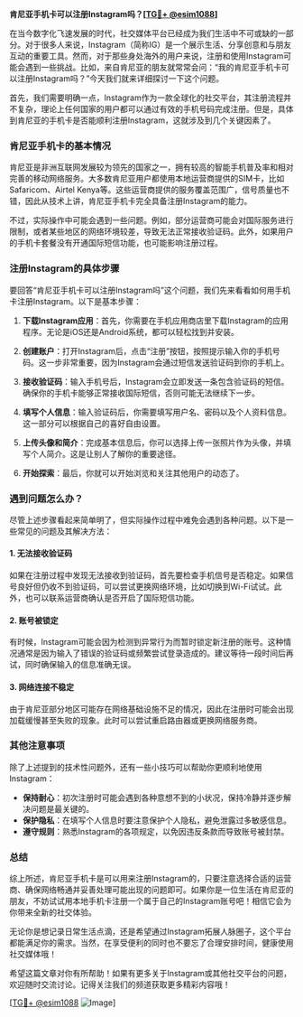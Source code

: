 **肯尼亚手机卡可以注册Instagram吗？[[TG💪+ @esim1088](https://t.me/s/esim1088)]**

在当今数字化飞速发展的时代，社交媒体平台已经成为我们生活中不可或缺的一部分。对于很多人来说，Instagram（简称IG）是一个展示生活、分享创意和与朋友互动的重要工具。然而，对于那些身处海外的用户来说，注册和使用Instagram可能会遇到一些挑战。比如，来自肯尼亚的朋友就常常会问：“我的肯尼亚手机卡可以注册Instagram吗？”今天我们就来详细探讨一下这个问题。

首先，我们需要明确一点，Instagram作为一款全球化的社交平台，其注册流程并不复杂，理论上任何国家的用户都可以通过有效的手机号码完成注册。但是，具体到肯尼亚的手机卡是否能顺利注册Instagram，这就涉及到几个关键因素了。

### 肯尼亚手机卡的基本情况

肯尼亚是非洲互联网发展较为领先的国家之一，拥有较高的智能手机普及率和相对完善的移动网络服务。大多数肯尼亚用户都使用本地运营商提供的SIM卡，比如Safaricom、Airtel Kenya等。这些运营商提供的服务覆盖范围广，信号质量也不错，因此从技术上讲，肯尼亚手机卡完全具备注册Instagram的能力。

不过，实际操作中可能会遇到一些问题。例如，部分运营商可能会对国际服务进行限制，或者某些地区的网络环境较差，导致无法正常接收验证码。此外，如果用户的手机卡套餐没有开通国际短信功能，也可能影响注册过程。

### 注册Instagram的具体步骤

要回答“肯尼亚手机卡可以注册Instagram吗”这个问题，我们先来看看如何用手机卡注册Instagram。以下是基本步骤：

1. **下载Instagram应用**：首先，你需要在手机应用商店里下载Instagram的应用程序。无论是iOS还是Android系统，都可以轻松找到并安装。

2. **创建账户**：打开Instagram后，点击“注册”按钮，按照提示输入你的手机号码。这一步非常重要，因为Instagram会通过短信发送验证码到你的手机上。

3. **接收验证码**：输入手机号后，Instagram会立即发送一条包含验证码的短信。确保你的手机卡能够正常接收国际短信，否则可能无法继续下一步。

4. **填写个人信息**：输入验证码后，你需要填写用户名、密码以及个人资料信息。这一部分可以根据自己的喜好自由设置。

5. **上传头像和简介**：完成基本信息后，你可以选择上传一张照片作为头像，并填写个人简介。这是让别人了解你的重要途径。

6. **开始探索**：最后，你就可以开始浏览和关注其他用户的动态了。

### 遇到问题怎么办？

尽管上述步骤看起来简单明了，但实际操作过程中难免会遇到各种问题。以下是一些常见的问题及其解决方法：

#### 1. 无法接收验证码

如果在注册过程中发现无法接收到验证码，首先要检查手机信号是否稳定。如果信号良好但仍收不到验证码，可以尝试更换网络环境，比如切换到Wi-Fi试试。此外，也可以联系运营商确认是否开启了国际短信功能。

#### 2. 账号被锁定

有时候，Instagram可能会因为检测到异常行为而暂时锁定新注册的账号。这种情况通常是因为输入了错误的验证码或频繁尝试登录造成的。建议等待一段时间后再试，同时确保输入的信息准确无误。

#### 3. 网络连接不稳定

由于肯尼亚部分地区可能存在网络基础设施不足的情况，因此在注册时可能会出现加载缓慢甚至失败的现象。此时可以尝试重启路由器或更换网络服务商。

### 其他注意事项

除了上述提到的技术性问题外，还有一些小技巧可以帮助你更顺利地使用Instagram：

- **保持耐心**：初次注册时可能会遇到各种意想不到的小状况，保持冷静并逐步解决问题是最关键的。
- **保护隐私**：在填写个人信息时要注意保护个人隐私，避免泄露过多敏感信息。
- **遵守规则**：熟悉Instagram的各项规定，以免因违反条款而导致账号被封禁。

### 总结

综上所述，肯尼亚手机卡是可以用来注册Instagram的，只要注意选择合适的运营商、确保网络畅通并妥善处理可能出现的问题即可。如果你是一位生活在肯尼亚的朋友，不妨试试用本地手机卡注册一个属于自己的Instagram账号吧！相信它会为你带来全新的社交体验。

无论你是想记录日常生活点滴，还是希望通过Instagram拓展人脉圈子，这个平台都能满足你的需求。当然，在享受便利的同时也不要忘了合理安排时间，健康使用社交媒体哦！

希望这篇文章对你有所帮助！如果有更多关于Instagram或其他社交平台的问题，欢迎随时交流讨论。记得关注我们的频道获取更多精彩内容哦！

[[TG💪+ @esim1088](https://t.me/s/esim1088) ![Image](https://i.postimg.cc/4NQfJmqS/Snipaste-2025-05-13-00-14-12.png)]